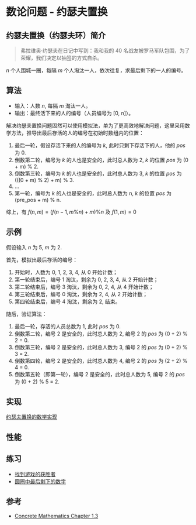 # 数论问题 - 约瑟夫置换

## 约瑟夫置换（约瑟夫环）简介

> 弗拉维奥·约瑟夫在日记中写到：我和我的 40 名战友被罗马军队包围，为了荣耀，我们决定以抽签的方式自杀。

$n$ 个人围城一圈，每隔 $m$ 个人淘汰一人，依次往复，求最后剩下的一人的编号。

## 算法

- 输入：人数 $n$, 每隔 $m$ 淘汰一人。
- 输出：最终活下来的人的编号（人员编号为 [0, n]）。

解决约瑟夫置换问题固然可以使用模拟法，单为了更高效地解决问题，这里采用数学方法，推导出最后存活的人的编号在初始时数组内的位置：

1. 最后一轮，假设存活下来的人的编号为 $k$, 此时只剩下存活下的人，他的 $pos$ 为 0.
2. 倒数第二轮，编号为 $k$ 的人也是安全的，此时总人数为 2, $k$ 的位置 $pos$ 为 (0 + m) % 2.
3. 倒数第三轮，编号为 $k$ 的人也是安全的，此时总人数为 3, $k$ 的位置 $pos$ 为 (((0 + m) % 2) + m) % 3.
4. ...
5. 第一轮，编号为 $k$ 的人也是安全的，此时总人数为 n, $k$ 的位置 $pos$ 为 (pre_pos + m) % n.

综上，有 $f(n, m) = (f(n - 1, m \% n) + m) \%  n$ 及 $f(1,m) = 0$

## 示例

假设输入 $n$ 为 5, $m$ 为 2.

首先，模拟出最后存活的编号：

1. 开始时，人数为 0, 1, 2, 3, 4, 从 0 开始计数；
2. 第一轮结束后，编号 1 淘汰，剩余为 0, 2, 3, 4, 从 2 开始计数；
3. 第二轮结束后，编号 3 淘汰，剩余为 0, 2, 4, 从 4 开始计数；
4. 第三轮结束后，编号 0 淘汰，剩余为 2, 4, 从 2 开始计数；
5. 第四轮结束后，编号 4 淘汰，剩余为 2, 结束。

随后，验证算法：

1. 最后一轮，存活的人员总数为 1, 此时 $pos$ 为 0.
2. 倒数第二轮，编号 2 是安全的，此时总人数为 2, 编号 2 的 $pos$ 为 (0 + 2) % 2 = 0.
3. 倒数第三轮，编号 2 是安全的，此时总人数为 3, 编号 2 的 $pos$ 为 (0 + 2) % 3 = 2.
4. 倒数第四轮，编号 2 是安全的，此时总人数为 4, 编号 2 的 $pos$ 为 (2 + 2) % 4 = 0.
5. 倒数第五轮（即第一轮），编号 2 是安全的，此时总人数为 5, 编号 2 的 $pos$ 为 (0 + 2) % 5 = 2.

## 实现

[约瑟夫置换的数学实现](./mod.rs)

## 性能

## 练习

- [找到游戏的获胜者](https://leetcode-cn.com/problems/find-the-winner-of-the-circular-game/solution/)
- [圆圈中最后剩下的数字](https://leetcode-cn.com/problems/yuan-quan-zhong-zui-hou-sheng-xia-de-shu-zi-lcof/)

## 参考

- [Concrete Mathematics Chapter 1.3](https://www.csie.ntu.edu.tw/~r97002/temp/Concrete%20Mathematics%202e.pdf)

